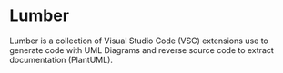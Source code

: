 # Lumber

Lumber is a collection of Visual Studio Code (VSC) extensions use to generate code with UML Diagrams and reverse source code to extract documentation (PlantUML).